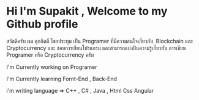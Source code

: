 # Hi I'm Supakit , Welcome to my Github profile

สวัสดีครับ ผม ศุภกิตติ์ ไชยประทุม เป็น Programer ที่มีความสนใจเกี่ยวกับ ฺ Blockchain และ Cryptocurrency และ ชอบการเขียนโปรแกรม และสามารถแบ่งปันความรู้เกี่ยวกับ การเขียน Programer หรือ Cryptocurrency ครับ

I'm Currently working on Programer 

I'm Currently learning Fornt-End , Back-End   

i'm  writing language => C++ , C# , Java , Html Css Angular




